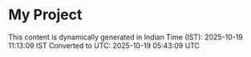 # My Project

This content is dynamically generated in Indian Time (IST): 2025-10-19 11:13:09 IST
Converted to UTC: 2025-10-19 05:43:09 UTC
